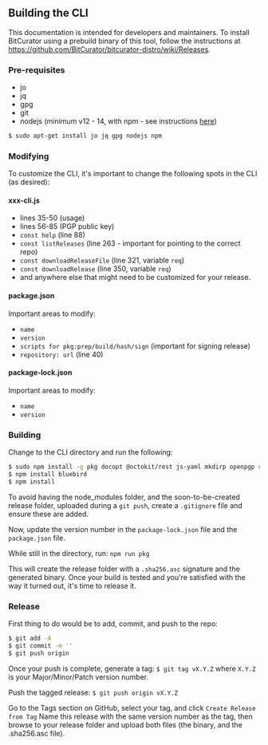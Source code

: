 ## Building the CLI

This documentation is intended for developers and maintainers. To install BitCurator using a prebuild binary of this tool, follow the instructions at https://github.com/BitCurator/bitcurator-distro/wiki/Releases.

### Pre-requisites
- jo
- jq
- gpg
- git
- nodejs (minimum v12 - 14, with npm - see instructions [here](https://github.com/nodesource/distributions/blob/master/README.md#installation-instructions))

```bash
$ sudo apt-get install jo jq gpg nodejs npm
```
### Modifying
To customize the CLI, it's important to change the following spots in the CLI (as desired):
#### xxx-cli.js
- lines 35-50 (usage)
- lines 56-85 (PGP public key)
- `const help` (line 88)
- `const listReleases` (line 263 - important for pointing to the correct repo)
- `const downloadReleaseFile` (line 321, variable `req`)
- `const downloadRelease` (line 350, variable `req`)
- and anywhere else that might need to be customized for your release.

#### package.json
Important areas to modify:
- `name`
- `version`
- `scripts for pkg:prep/build/hash/sign` (important for signing release)
- `repository: url` (line 40)

#### package-lock.json
Important areas to modify:
- `name`
- `version`

### Building
Change to the CLI directory and run the following:
```bash
$ sudo npm install -g pkg docopt @octokit/rest js-yaml mkdirp openpgp request semver split username bluebird
$ npm install bluebird
$ npm install
```
To avoid having the node_modules folder, and the soon-to-be-created release folder, uploaded during a `git push`, create a `.gitignore` file and ensure these are added.

Now, update the version number in the `package-lock.json` file and the `package.json` file.

While still in the directory, run: `npm run pkg`

This will create the release folder with a `.sha256.asc` signature and the generated binary. Once your build is tested and you're satisfied with the way it turned out, it's time to release it.

### Release
First thing to do would be to add, commit, and push to the repo:
```bash
$ git add -A
$ git commit -m ''
$ git push origin
```
Once your push is complete, generate a tag:
`$ git tag vX.Y.Z` where `X.Y.Z` is your Major/Minor/Patch version number.

Push the tagged release:
`$ git push origin vX.Y.Z`

Go to the Tags section on GitHub, select your tag, and click `Create Release from Tag`
Name this release with the same version number as the tag, then browse to your release folder and upload both files (the binary, and the .sha256.asc file).
